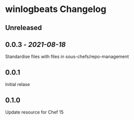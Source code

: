 # winlogbeats Changelog

## Unreleased

## 0.0.3 - *2021-08-18*

Standardise files with files in sous-chefs/repo-management

## 0.0.1

Initial relase

## 0.1.0

Update resource for Chef 15
